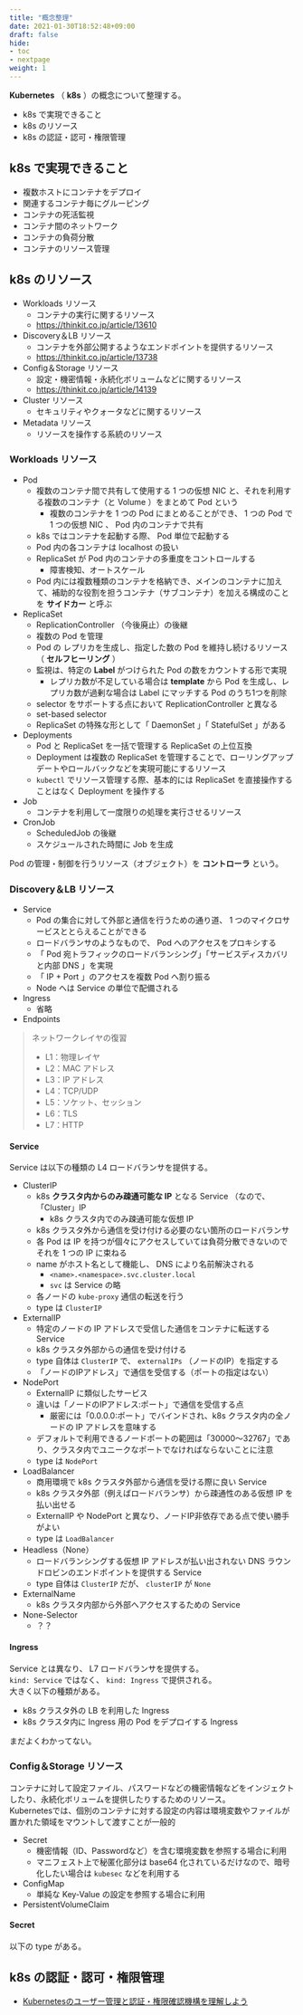 ```yaml
---
title: "概念整理"
date: 2021-01-30T18:52:48+09:00
draft: false
hide:
- toc
- nextpage
weight: 1
---
```


**Kubernetes** （ **k8s** ）の概念について整理する。

- k8s で実現できること
- k8s のリソース
- k8s の認証・認可・権限管理

<!--more-->

## k8s で実現できること

- 複数ホストにコンテナをデプロイ
- 関連するコンテナ毎にグルーピング
- コンテナの死活監視
- コンテナ間のネットワーク
- コンテナの負荷分散
- コンテナのリソース管理

## k8s のリソース

- Workloads リソース
    - コンテナの実行に関するリソース
    - https://thinkit.co.jp/article/13610
- Discovery＆LB リソース
    - コンテナを外部公開するようなエンドポイントを提供するリソース
    - https://thinkit.co.jp/article/13738
- Config＆Storage リソース
    - 設定・機密情報・永続化ボリュームなどに関するリソース
    - https://thinkit.co.jp/article/14139
- Cluster リソース
    - セキュリティやクォータなどに関するリソース
- Metadata リソース
    - リソースを操作する系統のリソース

### Workloads リソース

- Pod
    - 複数のコンテナ間で共有して使用する 1 つの仮想 NIC と、それを利用する複数のコンテナ（と Volume ）をまとめて Pod という
        - 複数のコンテナを 1 つの Pod にまとめることができ、 1 つの Pod で 1 つの仮想 NIC 、 Pod 内のコンテナで共有
    - k8s ではコンテナを起動する際、 Pod 単位で起動する
    - Pod 内の各コンテナは localhost の扱い
    - ReplicaSet が Pod 内のコンテナの多重度をコントロールする
        - 障害検知、オートスケール
    - Pod 内には複数種類のコンテナを格納でき、メインのコンテナに加えて、補助的な役割を担うコンテナ（サブコンテナ）を加える構成のことを **サイドカー** と呼ぶ
- ReplicaSet
    - ReplicationController （今後廃止）の後継
    - 複数の Pod を管理
    - Pod の レプリカを生成し、指定した数の Pod を維持し続けるリソース（ **セルフヒーリング** ）
    - 監視は、特定の **Label** がつけられた Pod の数をカウントする形で実現
        - レプリカ数が不足している場合は **template** から Pod を生成し、レプリカ数が過剰な場合は Label にマッチする Pod のうち1つを削除
    - selector をサポートする点において ReplicationController と異なる
    - set-based selector
    - ReplicaSet の特殊な形として「 DaemonSet 」「 StatefulSet 」がある
- Deployments
    - Pod と ReplicaSet を一括で管理する ReplicaSet の上位互換
    - Deployment は複数の ReplicaSet を管理することで、ローリングアップデートやロールバックなどを実現可能にするリソース
    - `kubectl` でリソース管理する際、基本的には ReplicaSet を直接操作することはなく Deployment を操作する
- Job
    - コンテナを利用して一度限りの処理を実行させるリソース
- CronJob
    - ScheduledJob の後継
    - スケジュールされた時間に Job を生成

Pod の管理・制御を行うリソース（オブジェクト）を **コントローラ** という。

### Discovery＆LB リソース

- Service
    - Pod の集合に対して外部と通信を行うための通り道、 1 つのマイクロサービスととらえることができる
    - ロードバランサのようなもので、 Pod へのアクセスをプロキシする
    - 「 Pod 宛トラフィックのロードバランシング」「サービスディスカバリと内部 DNS 」を実現
    - 「 IP + Port 」のアクセスを複数 Pod へ割り振る
    - Node へは Service の単位で配備される
- Ingress
    - 省略
- Endpoints

> ネットワークレイヤの復習
> - L1：物理レイヤ
> - L2：MAC アドレス
> - L3：IP アドレス
> - L4：TCP/UDP
> - L5：ソケット、セッション
> - L6：TLS
> - L7：HTTP

#### Service

Service は以下の種類の L4 ロードバランサを提供する。

- ClusterIP
    - k8s **クラスタ内からのみ疎通可能な IP** となる Service （なので、「Cluster」IP
        - k8s クラスタ内でのみ疎通可能な仮想 IP
    - k8s クラスタ外から通信を受け付ける必要のない箇所のロードバランサ
    - 各 Pod は IP を持つが個々にアクセスしていては負荷分散できないのでそれを 1 つの IP に束ねる
    - name がホスト名として機能し、 DNS により名前解決される
        - `<name>.<namespace>.svc.cluster.local`
        - `svc` は Service の略
    - 各ノードの `kube-proxy` 通信の転送を行う
    - type は `ClusterIP`
- ExternalIP
    - 特定のノードの IP アドレスで受信した通信をコンテナに転送する Service
    - k8s クラスタ外部からの通信を受け付ける
    - type 自体は `ClusterIP` で、 `externalIPs` （ノードのIP）を指定する
    - 「ノードのIPアドレス」で通信を受信する（ポートの指定はない）
- NodePort
    - ExternalIP に類似したサービス
    - 違いは「ノードのIPアドレス:ポート」で通信を受信する点
        - 厳密には「0.0.0.0:ポート」でバインドされ、k8s クラスタ内の全ノードの IP アドレスを意味する
    - デフォルトで利用できるノードポートの範囲は「30000〜32767」であり、クラスタ内でユニークなポートでなければならないことに注意
    - type は `NodePort`
- LoadBalancer
    - 商用環境で k8s クラスタ外部から通信を受ける際に良い Service
    - k8s クラスタ外部（例えばロードバランサ）から疎通性のある仮想 IP を払い出せる
    - ExternalIP や NodePort と異なり、ノードIP非依存である点で使い勝手がよい
    - type は `LoadBalancer`
- Headless（None）
    - ロードバランシングする仮想 IP アドレスが払い出されない DNS ラウンドロビンのエンドポイントを提供する Service
    - type 自体は `ClusterIP` だが、 `clusterIP` が `None`
- ExternalName
    - k8s クラスタ内部から外部へアクセスするための Service
- None-Selector
    - ？？

#### Ingress

Service とは異なり、 L7 ロードバランサを提供する。  
`kind: Service` ではなく、 `kind: Ingress` で提供される。  
大きく以下の種類がある。

- k8s クラスタ外の LB を利用した Ingress
- k8s クラスタ内に Ingress 用の Pod をデプロイする Ingress

まだよくわかってない。

### Config＆Storage リソース

コンテナに対して設定ファイル、パスワードなどの機密情報などをインジェクトしたり、永続化ボリュームを提供したりするためのリソース。  
Kubernetesでは、個別のコンテナに対する設定の内容は環境変数やファイルが置かれた領域をマウントして渡すことが一般的

- Secret
    - 機密情報（ID、Passwordなど）を含む環境変数を参照する場合に利用
    - マニフェスト上で秘匿化部分は base64 化されているだけなので、暗号化したい場合は `kubesec` などを利用する
- ConfigMap
    - 単純な Key-Value の設定を参照する場合に利用
- PersistentVolumeClaim

#### Secret

以下の type がある。

## k8s の認証・認可・権限管理

- [Kubernetesのユーザー管理と認証・権限確認機構を理解しよう](https://knowledge.sakura.ad.jp/21129/)